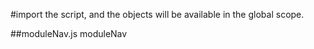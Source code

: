 #import the script, and the objects will be available in the global scope.

##moduleNav.js
moduleNav
